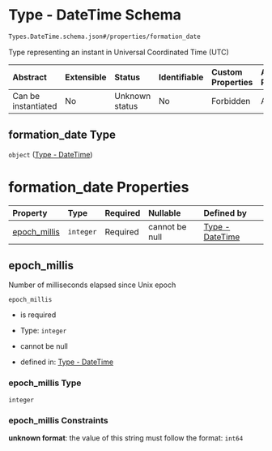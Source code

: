 # Type - DateTime Schema

```txt
Types.DateTime.schema.json#/properties/formation_date
```

Type representing an instant in Universal Coordinated Time (UTC)

| Abstract            | Extensible | Status         | Identifiable | Custom Properties | Additional Properties | Access Restrictions | Defined In                                                                   |
| :------------------ | :--------- | :------------- | :----------- | :---------------- | :-------------------- | :------------------ | :--------------------------------------------------------------------------- |
| Can be instantiated | No         | Unknown status | No           | Forbidden         | Allowed               | none                | [Issuer.schema.json\*](../objects/Issuer.schema.json "open original schema") |

## formation_date Type

`object` ([Type - DateTime](issuer-properties-type---datetime.md))

# formation_date Properties

| Property                      | Type      | Required | Nullable       | Defined by                                                                                                   |
| :---------------------------- | :-------- | :------- | :------------- | :----------------------------------------------------------------------------------------------------------- |
| [epoch_millis](#epoch_millis) | `integer` | Required | cannot be null | [Type - DateTime](datetime-properties-epoch_millis.md "Types.DateTime.schema.json#/properties/epoch_millis") |

## epoch_millis

Number of milliseconds elapsed since Unix epoch

`epoch_millis`

- is required

- Type: `integer`

- cannot be null

- defined in: [Type - DateTime](datetime-properties-epoch_millis.md "Types.DateTime.schema.json#/properties/epoch_millis")

### epoch_millis Type

`integer`

### epoch_millis Constraints

**unknown format**: the value of this string must follow the format: `int64`
